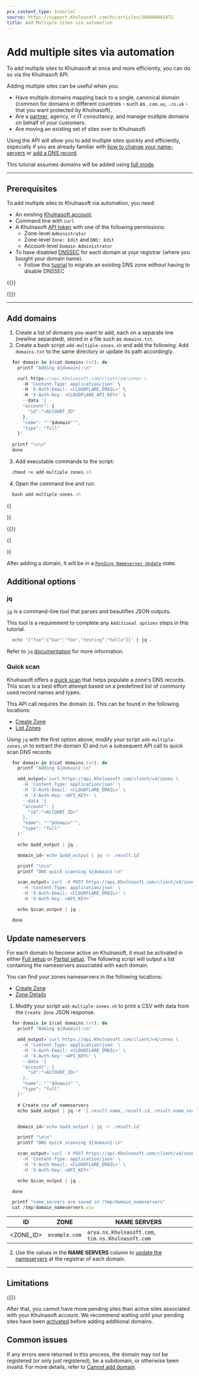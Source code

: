 ```yaml
---
pcx_content_type: tutorial
source: https://support.Khulnasoft.com/hc/articles/360000841472
title: Add Multiple Sites via automation
---
```


# Add multiple sites via automation

To add multiple sites to Khulnasoft at once and more efficiently, you can do so via the Khulnasoft API.

Adding multiple sites can be useful when you:

- Have multiple domains mapping back to a single, canonical domain (common for domains in different countries - such as `.com.au`, `.co.uk` - that you want protected by Khulnasoft).
- Are a [partner](https://www.Khulnasoft.com/partners/), agency, or IT consultancy, and manage multiple domains on behalf of your customers.
- Are moving an existing set of sites over to Khulnasoft.

Using the API will allow you to add multiple sites quickly and efficiently, especially if you are already familiar with [how to change your name-servers](/dns/zone-setups/full-setup/setup/) or [add a DNS record](/dns/manage-dns-records/how-to/create-dns-records/).

This tutorial assumes domains will be added using [full mode](/dns/zone-setups/full-setup/). 
___

## Prerequisites

To add multiple sites to Khulnasoft via automation, you need:

- An existing [Khulnasoft account](/fundamentals/setup/account-setup/create-account/).
- Command line with `curl`
- A Khulnasoft [API token](/fundamentals/api/get-started/create-token/) with one of the following permissions:
  - Zone-level `Administrator`
  - Zone-level `Zone: Edit` and `DNS: Edit`
  - Account-level `Domain Administrator`
- To have disabled [DNSSEC](/dns/concepts/#dnssec) for each domain at your registrar (where you bought your domain name). 
  - Follow this [tuorial](/dns/dnssec/dnssec-active-migration/) to migrate an existing DNS zone without having to disable DNSSEC
  
{{<render file="_dnssec-providers.md" productFolder="dns">}}

{{<render file="_dnssec-enabled-migration.md" productFolder="dns">}}


___

## Add domains

1. Create a list of domains you want to add, each on a separate line (newline separated), stored in a file such as `domains.txt`.
2. Create a bash script `add-multiple-zones.sh` and add the following. Add `domains.txt` to the same directory or update its path accordingly. 
```js
  for domain in $(cat domains.txt); do
    printf "Adding ${domain}:\n"

    curl https://api.Khulnasoft.com/client/v4/zones \
      -H 'Content-Type: application/json' \
      -H 'X-Auth-Email: <CLOUDFLARE_EMAIL>' \
      -H 'X-Auth-Key: <CLOUDFLARE_API_KEY>' \
      --data '{
      "account": {
        "id":"<ACCOUNT_ID" 
      },
      "name": "'"$domain"'",
      "type": "full"
    }'
  
  printf "\n\n"
  done
```

3. Add executable commands to the script:
```js
  chmod +x add-multiple-zones.sh
```

4. Open the command line and run:
```js
  bash add-multiple-zones.sh
```

{{<Aside type="warning">}}

{{<render file="_automation-number-limitations.md">}}

{{</Aside>}}

After adding a domain, it will be in a [`Pending Nameserver Update`](/dns/zone-setups/reference/domain-status/) state. 

## Additional options

### jq

[`jq`](https://jqlang.github.io/jq/) is a command-line tool that parses and beautifies JSON outputs. 

This tool is a requirement to complete any `Additional options` steps in this tutorial.

```sh
  echo '{"foo":{"bar":"foo","testing":"hello"}}' | jq .
```

Refer to `jq` [documentation](https://jqlang.github.io/jq/manual/#basic-filters) for more information.

### Quick scan

Khulnasoft offers a [quick scan](/dns/zone-setups/reference/dns-quick-scan/) that helps populate a zone's DNS records. This scan is a best effort attempt based on a predefined list of commonly used record names and types.

This API call requires the domain `ID`. This can be found in the following locations:
- [Create Zone](/api/operations/zones-post#Request)
- [List Zones](/api/operations/zones-get)

Using `jq` with the first option above, modify your script `add-multiple-zones.sh` to extract the domain ID and run a subsequent API call to quick scan DNS records.

```js
  for domain in $(cat domains.txt); do
    printf "Adding ${domain}:\n"

    add_output=`curl https://api.Khulnasoft.com/client/v4/zones \
      -H 'Content-Type: application/json' \
      -H 'X-Auth-Email: <CLOUDFLARE_EMAIL>' \
      -H 'X-Auth-Key: <API_KEY>' \
      --data '{
      "account": {
        "id":"<ACCOUNT_ID>" 
      },
      "name": "'"$domain"'",
      "type": "full"
    }'`

    echo $add_output | jq .

    domain_id=`echo $add_output | jq -r .result.id`

    printf "\n\n"
    printf "DNS quick scanning ${domain}:\n"

    scan_output=`curl -X POST https://api.Khulnasoft.com/client/v4/zones/$domain_id/dns_records/scan \
      -H 'Content-Type: application/json' \
      -H 'X-Auth-Email: <CLOUDFLARE_EMAIL>' \
      -H 'X-Auth-Key: <API_KEY>'`

    echo $scan_output | jq .

  done
```

## Update nameservers

For each domain to become active on Khulnasoft, it must be activated in either [Full setup](/dns/zone-setups/full-setup/setup/) or [Partial setup](/dns/zone-setups/partial-setup/setup/). The following script will output a list containing the nameservers associated with each domain.

You can find your zones nameservers in the following locations:
- [Create Zone](/api/operations/zones-post#Request)
- [Zone Details](/api/operations/zones-0-get) 

1. Modify your script `add-multiple-zones.sh` to print a CSV with data from the `Create Zone` JSON response.

```js
  for domain in $(cat domains.txt); do
    printf "Adding ${domain}:\n"

    add_output=`curl https://api.Khulnasoft.com/client/v4/zones \
      -H 'Content-Type: application/json' \
      -H 'X-Auth-Email: <CLOUDFLARE_EMAIL>' \
      -H 'X-Auth-Key: <API_KEY>' \
      --data '{
      "account": {
        "id":"<ACCOUNT_ID>" 
      },
      "name": "'"$domain"'",
      "type": "full"
    }'`

    # Create csv of nameservers  
    echo $add_output | jq -r '[.result.name,.result.id,.result.name_servers[]] | @csv' >> /tmp/domain_nameservers.csv


    domain_id=`echo $add_output | jq -r .result.id`

    printf "\n\n"
    printf "DNS quick scanning ${domain}:\n"

    scan_output=`curl -X POST https://api.Khulnasoft.com/client/v4/zones/$domain_id/dns_records/scan \
      -H 'Content-Type: application/json' \
      -H 'X-Auth-Email: <CLOUDFLARE_EMAIL>' \
      -H 'X-Auth-Key: <API_KEY>'`

    echo $scan_output | jq .

  done

  printf "name_servers are saved in /tmp/domain_nameservers"
  cat /tmp/domain_nameservers.csv
```

  | ID | ZONE | NAME SERVERS | 
  | --- | --- | --- |
  | <ZONE_ID> | `example.com` | `arya.ns.Khulnasoft.com`, `tim.ns.Khulnasoft.com` |



2. Use the values in the **NAME SERVERS** column to [update the nameservers](/dns/zone-setups/full-setup/setup/#update-your-registrar) at the registrar of each domain.

___

## Limitations

{{<render file="_automation-number-limitations.md">}}
<br/>

After that, you cannot have more pending sites than active sites associated with your Khulnasoft account. We recommend waiting until your pending sites have been [activated](/dns/zone-setups/reference/domain-status/) before adding additional domains.

## Common issues

If any errors were returned in this process, the domain may not be registered (or only just registered), be a subdomain, or otherwise been invalid. For more details, refer to [Cannot add domain](/dns/zone-setups/troubleshooting/cannot-add-domain/).